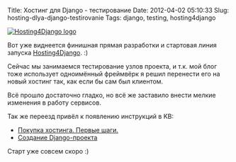 Title: Хостинг для Django - тестирование
Date: 2012-04-02 05:10:33
Slug: hosting-dlya-django-testirovanie
Tags: django, testing, hosting4django

[![Hosting4Django logo](http://hosting4django.net/templates/h4d_template/img/logo-t.png)](http://hosting4django.net/)

Вот уже виднеется финишная прямая разработки и стартовая линия запуска
[Hosting4Django](http://hosting4django.net/). :)

Сейчас мы занимаемся тестирование узлов проекта, и т.к. мой блог тоже
использует одноимённый фреймвёрк я решил перенести его на новый хостинг так,
как если бы сам был клиентом.

Всё прошло достаточно гладко, но всё же заставило внести мелкие изменения в
работу сервисов.

Так же переезд привёл к появлению инструкций в KB:

  * [Покупка хостинга. Первые шаги.](http://hosting4django.net/knowledgebase.php?action=displayarticle&id=1)
  * [Создание Django-проекта](http://hosting4django.net/knowledgebase.php?action=displayarticle&id=4)

Старт уже совсем скоро :)

